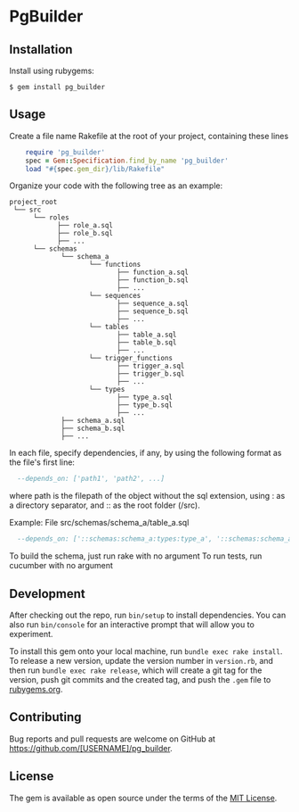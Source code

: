 # PgBuilder

## Installation

Install using rubygems:

    $ gem install pg_builder

## Usage

Create a file name Rakefile at the root of your project, containing these lines
```ruby
    require 'pg_builder'
    spec = Gem::Specification.find_by_name 'pg_builder'
    load "#{spec.gem_dir}/lib/Rakefile"
```

Organize your code with the following tree as an example:

```
project_root
 └── src
      └── roles
            ├── role_a.sql
            ├── role_b.sql
            ├── ...
      └── schemas
             └── schema_a
                    └── functions
                           ├── function_a.sql
                           ├── function_b.sql
                           ├── ...
                    └── sequences
                           ├── sequence_a.sql
                           ├── sequence_b.sql
                           ├── ...
                    └── tables
                           ├── table_a.sql
                           ├── table_b.sql
                           ├── ...
                    └── trigger_functions
                           ├── trigger_a.sql
                           ├── trigger_b.sql
                           ├── ...
                    └── types
                           ├── type_a.sql
                           ├── type_b.sql
                           ├── ...
             ├── schema_a.sql
             ├── schema_b.sql
             ├── ...

```

In each file, specify dependencies, if any, by using the following format as the file's first line:
```sql
  --depends_on: ['path1', 'path2', ...]
```
where path is the filepath of the object without the sql extension, using : as a directory separator, and :: as the root folder (/src).

Example:
File src/schemas/schema_a/table_a.sql
```sql
  --depends_on: ['::schemas:schema_a:types:type_a', '::schemas:schema_a:sequences:sequence_a', 'table_b']
```

To build the schema, just run rake with no argument
To run tests, run cucumber with no argument



## Development

After checking out the repo, run `bin/setup` to install dependencies. You can also run `bin/console` for an interactive prompt that will allow you to experiment.

To install this gem onto your local machine, run `bundle exec rake install`. To release a new version, update the version number in `version.rb`, and then run `bundle exec rake release`, which will create a git tag for the version, push git commits and the created tag, and push the `.gem` file to [rubygems.org](https://rubygems.org).

## Contributing

Bug reports and pull requests are welcome on GitHub at https://github.com/[USERNAME]/pg_builder.

## License

The gem is available as open source under the terms of the [MIT License](https://opensource.org/licenses/MIT).
